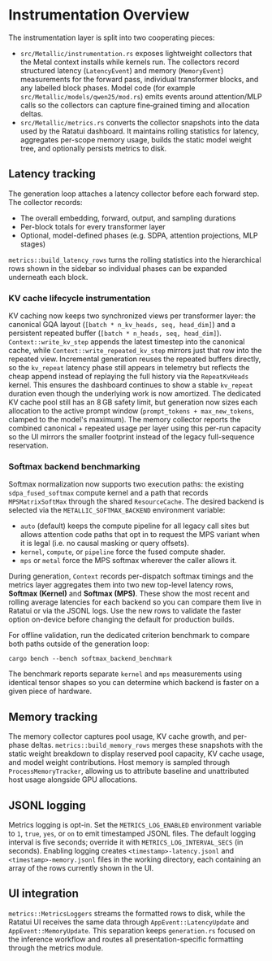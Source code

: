 # Instrumentation Overview

The instrumentation layer is split into two cooperating pieces:

* `src/Metallic/instrumentation.rs` exposes lightweight collectors that the
  Metal context installs while kernels run.  The collectors record structured
  latency (`LatencyEvent`) and memory (`MemoryEvent`) measurements for the
  forward pass, individual transformer blocks, and any labelled block phases.
  Model code (for example `src/Metallic/models/qwen25/mod.rs`) emits events
  around attention/MLP calls so the collectors can capture fine‑grained timing
  and allocation deltas.
* `src/Metallic/metrics.rs` converts the collector snapshots into the data used
  by the Ratatui dashboard.  It maintains rolling statistics for latency,
  aggregates per-scope memory usage, builds the static model weight tree, and
  optionally persists metrics to disk.

## Latency tracking

The generation loop attaches a latency collector before each forward step.  The
collector records:

* The overall embedding, forward, output, and sampling durations
* Per-block totals for every transformer layer
* Optional, model-defined phases (e.g. SDPA, attention projections, MLP stages)

`metrics::build_latency_rows` turns the rolling statistics into the hierarchical
rows shown in the sidebar so individual phases can be expanded underneath each
block.

### KV cache lifecycle instrumentation

KV caching now keeps two synchronized views per transformer layer: the
canonical GQA layout (`[batch * n_kv_heads, seq, head_dim]`) and a persistent
repeated buffer (`[batch * n_heads, seq, head_dim]`). `Context::write_kv_step`
appends the latest timestep into the canonical cache, while
`Context::write_repeated_kv_step` mirrors just that row into the repeated view.
Incremental generation reuses the repeated buffers directly, so the
`kv_repeat` latency phase still appears in telemetry but reflects the cheap
append instead of replaying the full history via the `RepeatKvHeads` kernel.
This ensures the dashboard continues to show a stable `kv_repeat` duration
even though the underlying work is now amortized. The dedicated KV cache pool
still has an 8 GB safety limit, but generation now sizes each allocation to the
active prompt window (`prompt_tokens + max_new_tokens`, clamped to the model's
maximum). The memory collector reports the combined canonical + repeated usage
per layer using this per-run capacity so the UI mirrors the smaller footprint
instead of the legacy full-sequence reservation.

### Softmax backend benchmarking

Softmax normalization now supports two execution paths: the existing
`sdpa_fused_softmax` compute kernel and a path that records
`MPSMatrixSoftMax` through the shared `ResourceCache`. The desired backend is
selected via the `METALLIC_SOFTMAX_BACKEND` environment variable:

* `auto` (default) keeps the compute pipeline for all legacy call sites but
  allows attention code paths that opt in to request the MPS variant when it is
  legal (i.e. no causal masking or query offsets).
* `kernel`, `compute`, or `pipeline` force the fused compute shader.
* `mps` or `metal` force the MPS softmax wherever the caller allows it.

During generation, `Context` records per-dispatch softmax timings and the
metrics layer aggregates them into two new top-level latency rows, **Softmax
(Kernel)** and **Softmax (MPS)**. These show the most recent and rolling average
latencies for each backend so you can compare them live in Ratatui or via the
JSONL logs. Use the new rows to validate the faster option on-device before
changing the default for production builds.

For offline validation, run the dedicated criterion benchmark to compare both
paths outside of the generation loop:

```
cargo bench --bench softmax_backend_benchmark
```

The benchmark reports separate `kernel` and `mps` measurements using identical
tensor shapes so you can determine which backend is faster on a given piece of
hardware.

## Memory tracking

The memory collector captures pool usage, KV cache growth, and per-phase deltas.
`metrics::build_memory_rows` merges these snapshots with the static weight
breakdown to display reserved pool capacity, KV cache usage, and model weight
contributions.  Host memory is sampled through `ProcessMemoryTracker`, allowing
us to attribute baseline and unattributed host usage alongside GPU allocations.

## JSONL logging

Metrics logging is opt-in.  Set the `METRICS_LOG_ENABLED` environment variable to
`1`, `true`, `yes`, or `on` to emit timestamped JSONL files.  The default logging
interval is five seconds; override it with `METRICS_LOG_INTERVAL_SECS` (in
seconds).  Enabling logging creates `<timestamp>-latency.jsonl` and
`<timestamp>-memory.jsonl` files in the working directory, each containing an
array of the rows currently shown in the UI.

## UI integration

`metrics::MetricsLoggers` streams the formatted rows to disk, while the
Ratatui UI receives the same data through `AppEvent::LatencyUpdate` and
`AppEvent::MemoryUpdate`.  This separation keeps `generation.rs` focused on the
inference workflow and routes all presentation-specific formatting through the
metrics module.
